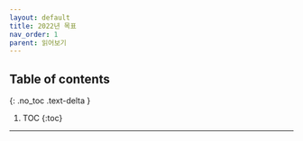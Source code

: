 ```yaml
---
layout: default
title: 2022년 목표
nav_order: 1
parent: 읽어보기
---
```

## Table of contents
{: .no_toc .text-delta }

1. TOC
{:toc}

---